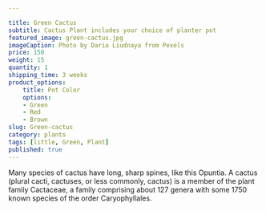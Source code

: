 ```yaml
---

title: Green Cactus
subtitle: Cactus Plant includes your choice of planter pot
featured_image: green-cactus.jpg
imageCaption: Photo by Daria Liudnaya from Pexels
price: 150
weight: 15
quantity: 1
shipping_time: 3 weeks
product_options:
    title: Pot Color
    options:
    - Green
    - Red
    - Brown
slug: Green-cactus
category: plants
tags: [little, Green, Plant]
published: true
---
```


Many species of cactus have long, sharp spines, like this Opuntia. A cactus (plural cacti, cactuses, or less commonly, cactus) is a member of the plant family Cactaceae, a family comprising about 127 genera with some 1750 known species of the order Caryophyllales.
